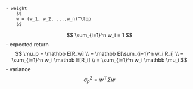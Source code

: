     - weight
        $$
        w = (w_1, w_2, ...,w_n)^\top
        $$
$$
        \sum_{i=1}^n w_i = 1
        $$
    - expected return
        $$
        \mu_p = \mathbb E[R_w] 
        \\ = \mathbb E[\sum_{i=1}^n w_i R_i] 
        \\ = \sum_{i=1}^n w_i \mathbb E[R_i] \\
        = \sum_{i=1}^n w_i \mathbb \mu_i
        $$
    - variance
        $$
        \sigma_p^2 = w^\top \Sigma w
        $$